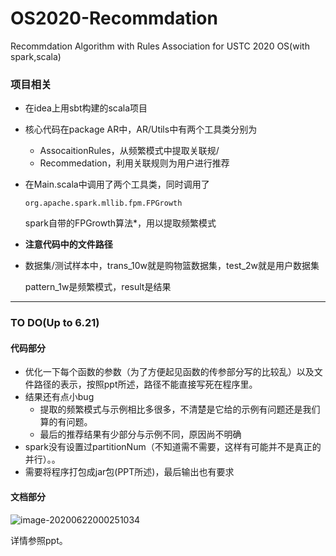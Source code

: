 # OS2020-Recommdation
Recommdation Algorithm with Rules Association for USTC 2020 OS(with spark,scala)

### 项目相关

- 在idea上用sbt构建的scala项目

- 核心代码在package AR中，AR/Utils中有两个工具类分别为

  - AssocaitionRules，从频繁模式中提取关联规/
  - Recommedation，利用关联规则为用户进行推荐

- 在Main.scala中调用了两个工具类，同时调用了

  ```
  org.apache.spark.mllib.fpm.FPGrowth
  ```

  spark自带的FPGrowth算法*，用以提取频繁模式

- **注意代码中的文件路径**

- 数据集/测试样本中，trans_10w就是购物篮数据集，test_2w就是用户数据集

  pattern_1w是频繁模式，result是结果

---

### TO DO(Up to 6.21)

#### 代码部分

- 优化一下每个函数的参数（为了方便起见函数的传参部分写的比较乱）以及文件路径的表示，按照ppt所述，路径不能直接写死在程序里。
- 结果还有点小bug
  - 提取的频繁模式与示例相比多很多，不清楚是它给的示例有问题还是我们算的有问题。
  - 最后的推荐结果有少部分与示例不同，原因尚不明确
- spark没有设置过partitionNum（不知道需不需要，这样有可能并不是真正的并行）。。
- 需要将程序打包成jar包(PPT所述)，最后输出也有要求

#### 文档部分

![image-20200622000251034](C:\Users\lly\AppData\Roaming\Typora\typora-user-images\image-20200622000251034.png)

详情参照ppt。

